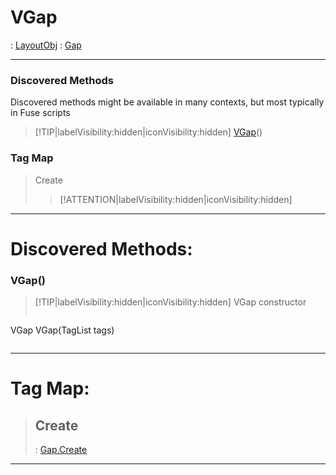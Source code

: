 # VGap
 : [LayoutObj](LayoutObj.md) : [Gap](Gap.md)
___
### Discovered Methods  
Discovered methods might be available in many contexts, but most typically in Fuse scripts  
> [!TIP|labelVisibility:hidden|iconVisibility:hidden]
> [VGap](#VGap)()
>
### Tag Map
> Create
>
>> [!ATTENTION|labelVisibility:hidden|iconVisibility:hidden]
___

# Discovered Methods: <!-- {docsify-ignore} -->

### VGap()
> [!TIP|labelVisibility:hidden|iconVisibility:hidden]
> VGap constructor
>
> ```php
VGap VGap(TagList tags)
> ```
>
___


# Tag Map: <!-- {docsify-ignore} -->

>## Create 
> : [Gap.Create](Gap.md#Create)
___

